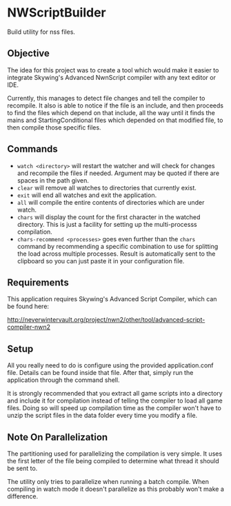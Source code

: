 # NWScriptBuilder
Build utility for nss files.

## Objective
The idea for this project was to create a tool which would make it easier to 
integrate Skywing's Advanced NwnScript compiler with any text editor or IDE.

Currently, this manages to detect file changes and tell the compiler to 
recompile. It also is able to notice if the file is an include, and then 
proceeds to find the files which depend on that include, all the way until it 
finds the mains and StartingConditional files which depended on that modified 
file, to then compile those specific files.

## Commands
* `watch <directory>` will restart the watcher and will check for changes and 
recompile the files if needed. Argument may be quoted if there are spaces in the 
path given.
* `clear` will remove all watches to directories that currently exist.
* `exit` will end all watches and exit the application.
* `all` will compile the entire contents of directories which are under watch.
* `chars` will display the count for the first character in the watched 
directory. This is just a facility for setting up the multi-processs 
compilation.
* `chars-recommend <processes>` goes even further than the `chars` command by 
recommending a specific combination to use for splitting the load across 
multiple processes. Result is automatically sent to the clipboard so you can 
just paste it in your configuration file.

## Requirements
This application requires Skywing's Advanced Script Compiler, which can be found
here:

http://neverwintervault.org/project/nwn2/other/tool/advanced-script-compiler-nwn2

## Setup
All you really need to do is configure using the provided application.conf file. 
Details can be found inside that file. After that, simply run the application 
through the command shell. 

It is strongly recommended that you extract all game scripts into a directory 
and include it for compilation instead of telling the compiler to load all game 
files. Doing so will speed up compilation time as the compiler won't have to 
unzip the script files in the data folder every time you modify a file.

## Note On Parallelization
The partitioning used for parallelizing the compilation is very simple. It uses
the first letter of the file being compiled to determine what thread it should
be sent to.

The utility only tries to parallelize when running a batch compile. When
compiling in watch mode it doesn't parallelize as this probably won't make
a difference.

